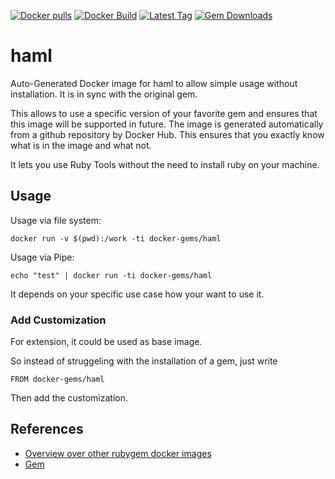 [![Docker pulls](https://img.shields.io/docker/pulls/rubygem/haml.svg)](https://hub.docker.com/r/rubygem/haml/)
[![Docker Build](https://img.shields.io/docker/automated/rubygem/haml.svg)](https://hub.docker.com/r/rubygem/haml/)
[![Latest Tag](https://img.shields.io/github/tag/docker-rubygem/haml.svg)](https://hub.docker.com/r/rubygem/haml/)
[![Gem Downloads](https://img.shields.io/gem/dt/haml.svg)](https://rubygems.org/gems/haml/)
# haml

Auto-Generated Docker image for haml to allow simple usage without installation.
It is in sync with the original gem.

This allows to use a specific version of your favorite gem and ensures that this image will be supported in future.
The image is generated automatically from a github repository by Docker Hub.
This ensures that you exactly know what is in the image and what not.

It lets you use Ruby Tools without the need to install ruby on your machine.

## Usage

Usage via file system:

`docker run -v $(pwd):/work -ti docker-gems/haml`

Usage via Pipe:

`echo "test" | docker run -ti docker-gems/haml`

It depends on your specific use case how your want to use it.

### Add Customization

For extension, it could be used as base image.

So instead of struggeling with the installation of a gem, just write

`FROM docker-gems/haml`

Then add the customization.

## References

 - [Overview over other rubygem docker images](https://github.com/thinkbot/docker-rubygem)
 - [Gem](https://rubygems.org/gems/haml/)
